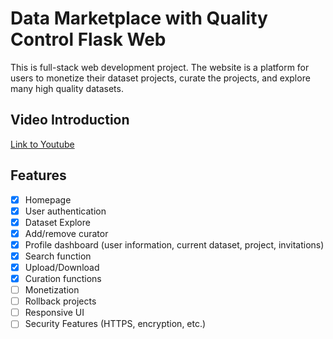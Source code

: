 # Data Marketplace with Quality Control Flask Web #

This is full-stack web development project. The website is a platform for users to monetize their dataset projects, curate the projects, and explore many high quality datasets.

## Video Introduction
[Link to Youtube](https://youtu.be/xHz_7vLR5rc "Link to Youtube")

## Features
- [x] Homepage
- [x] User authentication
- [x] Dataset Explore
- [x] Add/remove curator
- [x] Profile dashboard (user information, current dataset, project, invitations)
- [x] Search function
- [x] Upload/Download
- [x] Curation functions
- [ ] Monetization
- [ ] Rollback projects
- [ ] Responsive UI
- [ ] Security Features (HTTPS, encryption, etc.)
